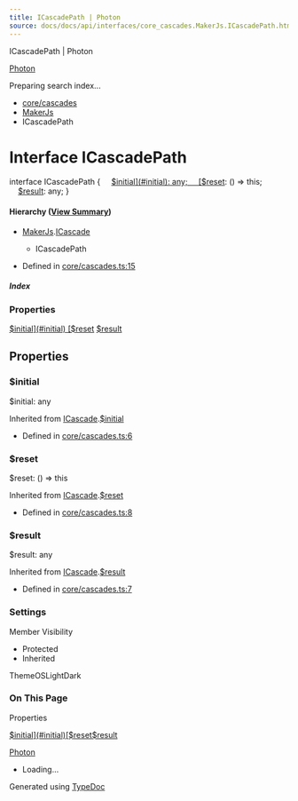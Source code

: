 ```yaml
---
title: ICascadePath | Photon
source: docs/docs/api/interfaces/core_cascades.MakerJs.ICascadePath.html
---
```


ICascadePath | Photon

[Photon](../index.html)




Preparing search index...

* [core/cascades](../modules/core_cascades.html)
* [MakerJs](../modules/core_cascades.MakerJs.html)
* ICascadePath

# Interface ICascadePath

interface ICascadePath {
    [$initial](#initial): any;
    [$reset](#reset): () => this;
    [$result](#result): any;
}

#### Hierarchy ([View Summary](../hierarchy.html#core/cascades.MakerJs.ICascadePath))

* [MakerJs](../modules/core_cascades.MakerJs.html).[ICascade](core_cascades.MakerJs.ICascade.html)
  + ICascadePath

* Defined in [core/cascades.ts:15](https://github.com/mwhite454/photon/blob/main/packages/photon/src/core/cascades.ts#L15)

##### Index

### Properties

[$initial](#initial)
[$reset](#reset)
[$result](#result)

## Properties

### $initial

$initial: any

Inherited from [ICascade](core_cascades.MakerJs.ICascade.html).[$initial](core_cascades.MakerJs.ICascade.html#initial)

* Defined in [core/cascades.ts:6](https://github.com/mwhite454/photon/blob/main/packages/photon/src/core/cascades.ts#L6)

### $reset

$reset: () => this

Inherited from [ICascade](core_cascades.MakerJs.ICascade.html).[$reset](core_cascades.MakerJs.ICascade.html#reset)

* Defined in [core/cascades.ts:8](https://github.com/mwhite454/photon/blob/main/packages/photon/src/core/cascades.ts#L8)

### $result

$result: any

Inherited from [ICascade](core_cascades.MakerJs.ICascade.html).[$result](core_cascades.MakerJs.ICascade.html#result)

* Defined in [core/cascades.ts:7](https://github.com/mwhite454/photon/blob/main/packages/photon/src/core/cascades.ts#L7)

### Settings

Member Visibility

* Protected
* Inherited

ThemeOSLightDark

### On This Page

Properties

[$initial](#initial)[$reset](#reset)[$result](#result)

[Photon](../index.html)

* Loading...

Generated using [TypeDoc](https://typedoc.org/)
